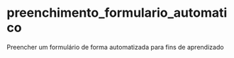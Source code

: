 # preenchimento_formulario_automatico
 Preencher um formulário de forma automatizada para fins de aprendizado
